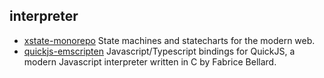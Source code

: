 ## interpreter

- [xstate-monorepo](https://github.com/davidkpiano/xstate) State machines and statecharts for the modern web.
- [quickjs-emscripten](https://github.com/justjake/quickjs-emscripten) Javascript/Typescript bindings for QuickJS, a modern Javascript interpreter written in C by Fabrice Bellard.